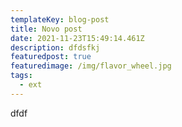 ```yaml
---
templateKey: blog-post
title: Novo post
date: 2021-11-23T15:49:14.461Z
description: dfdsfkj
featuredpost: true
featuredimage: /img/flavor_wheel.jpg
tags:
  - ext
---
```

dfdf